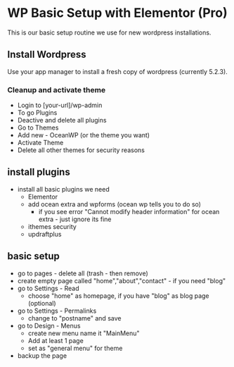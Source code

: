 # WP Basic Setup with Elementor (Pro)
This is our basic setup routine we use for new wordpress installations. 

## Install Wordpress
Use your app manager to install a fresh copy of wordpress (currently 5.2.3).

### Cleanup and activate theme
- Login to [your-url]/wp-admin
- To go Plugins 
- Deactive and delete all plugins
- Go to Themes
- Add new - OceanWP (or the theme you want)
- Activate Theme
- Delete all other themes for security reasons

## install plugins
- install all basic plugins we need
  - Elementor
  - add ocean extra and wpforms (ocean wp tells you to do so)
    - if you see error "Cannot modify header information" for ocean extra - just ignore its fine
  - ithemes security
  - updraftplus
  
## basic setup
- go to pages - delete all (trash - then remove)
- create empty page called "home","about","contact" - if you need "blog"
- go to Settings - Read 
  - choose "home" as homepage, if you have "blog" as blog page (optional)
- go to Settings - Permalinks 
  - change to "postname" and save
- go to Design - Menus 
  - create new menu name it "MainMenu"
  - Add at least 1 page
  - set as "general menu" for theme
- backup the page

